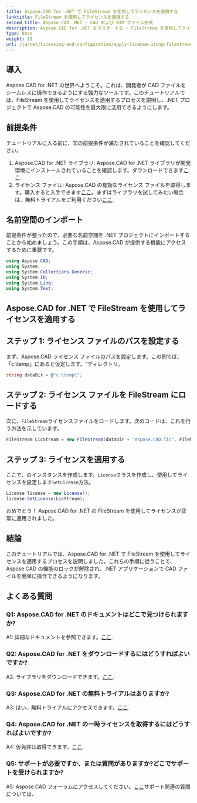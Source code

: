 ```yaml
---
title: Aspose.CAD for .NET で FileStream を使用してライセンスを適用する
linktitle: FileStream を使用してライセンスを適用する
second_title: Aspose.CAD .NET - CAD および BIM ファイル形式
description: Aspose.CAD for .NET をマスターする - FileStream を使用してライセンスをシームレスに適用します。ステップバイステップのガイドを参照して、可能性を解き放ちましょう。ダウンロード中！
type: docs
weight: 11
url: /ja/net/licensing-and-configuration/apply-license-using-filestream/
---
```

## 導入

Aspose.CAD for .NET の世界へようこそ。これは、開発者が CAD ファイルをシームレスに操作できるようにする強力なツールです。このチュートリアルでは、FileStream を使用してライセンスを適用するプロセスを説明し、.NET プロジェクトで Aspose.CAD の可能性を最大限に活用できるようにします。

## 前提条件

チュートリアルに入る前に、次の前提条件が満たされていることを確認してください。
1.  Aspose.CAD for .NET ライブラリ: Aspose.CAD for .NET ライブラリが開発環境にインストールされていることを確認します。ダウンロードできます[ここ](https://releases.aspose.com/cad/net/).
2. ライセンス ファイル: Aspose.CAD の有効なライセンス ファイルを取得します。購入すると入手できます[ここ](https://purchase.aspose.com/buy)。まずはライブラリを試してみたい場合は、無料トライアルをご利用ください[ここ](https://releases.aspose.com/).

## 名前空間のインポート

前提条件が整ったので、必要な名前空間を .NET プロジェクトにインポートすることから始めましょう。この手順は、Aspose.CAD が提供する機能にアクセスするために重要です。
```csharp
using Aspose.CAD;
using System;
using System.Collections.Generic;
using System.IO;
using System.Linq;
using System.Text;
```

## Aspose.CAD for .NET で FileStream を使用してライセンスを適用する

## ステップ 1: ライセンス ファイルのパスを設定する

まず、Aspose.CAD ライセンス ファイルのパスを設定します。この例では、「c:\temp」にあると仮定します。\"ディレクトリ。
```csharp
string dataDir = @"c:\temp\";
```

## ステップ 2: ライセンス ファイルを FileStream にロードする

次に、`FileStream`ライセンスファイルをロードします。次のコードは、これを行う方法を示しています。
```csharp
FileStream LicStream = new FileStream(dataDir + "Aspose.CAD.lic", FileMode.Open);
```

## ステップ 3: ライセンスを適用する

ここで、のインスタンスを作成します。`License`クラスを作成し、使用してライセンスを設定します`SetLicense`方法。
```csharp
License license = new License();
license.SetLicense(LicStream);
```

おめでとう！ Aspose.CAD for .NET の FileStream を使用してライセンスが正常に適用されました。

## 結論

このチュートリアルでは、Aspose.CAD for .NET で FileStream を使用してライセンスを適用するプロセスを説明しました。これらの手順に従うことで、Aspose.CAD の機能のロックが解除され、.NET アプリケーションで CAD ファイルを簡単に操作できるようになります。

## よくある質問

### Q1: Aspose.CAD for .NET のドキュメントはどこで見つけられますか?

 A1: 詳細なドキュメントを参照できます。[ここ](https://reference.aspose.com/cad/net/).

### Q2: Aspose.CAD for .NET をダウンロードするにはどうすればよいですか?

 A2: ライブラリをダウンロードできます。[ここ](https://releases.aspose.com/cad/net/).

### Q3: Aspose.CAD for .NET の無料トライアルはありますか?

 A3: はい、無料トライアルにアクセスできます。[ここ](https://releases.aspose.com/).

### Q4: Aspose.CAD for .NET の一時ライセンスを取得するにはどうすればよいですか?

 A4: 仮免許は取得できます。[ここ](https://purchase.aspose.com/temporary-license/).

### Q5: サポートが必要ですか、または質問がありますか?どこでサポートを受けられますか?

 A5: Aspose.CAD フォーラムにアクセスしてください。[ここ](https://forum.aspose.com/c/cad/19)サポート関連の質問については、